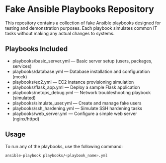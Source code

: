 # Fake Ansible Playbooks Repository

This repository contains a collection of fake Ansible playbooks designed for testing and demonstration purposes. Each playbook simulates common IT tasks without making any actual changes to systems.

## Playbooks Included

- playbooks/basic_server.yml — Basic server setup (users, packages, services)  
- playbooks/database.yml — Database installation and configuration (mock)  
- playbooks/ec2.yml — EC2 instance provisioning simulation  
- playbooks/flask_app.yml — Deploy a sample Flask application  
- playbooks/netops_debug.yml — Network troubleshooting playbook (simulated)  
- playbooks/simulate_user.yml — Create and manage fake users  
- playbooks/ssh_hardening.yml — Simulate SSH hardening tasks  
- playbooks/web_server.yml — Configure a simple web server (nginx/httpd) 

## Usage

To run any of the playbooks, use the following command:

```bash
ansible-playbook playbooks/<playbook_name>.yml
```